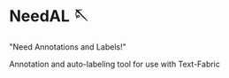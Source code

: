 # NeedAL 🪡

"Need Annotations and Labels!"

Annotation and auto-labeling tool for use with Text-Fabric
